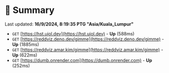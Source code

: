 # 📖 Summary
Last updated: **16/9/2024, 8:19:35 PTG "Asia/Kuala_Lumpur"**

- `GET` [https://hst.ujol.dev](https://hst.ujol.dev) - **Up** (588ms)
- `GET` [https://reddviz.deno.dev/gimme](https://reddviz.deno.dev/gimme) - **Up** (1885ms)
- `GET` [https://reddviz.amar.kim/gimme](https://reddviz.amar.kim/gimme) - **Up** (622ms)
- `GET` [https://dumb.onrender.com](https://dumb.onrender.com) - **Up** (252ms)
